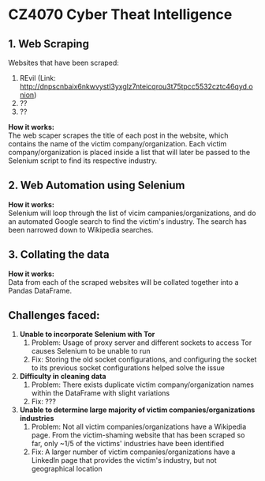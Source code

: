 # CZ4070 Cyber Theat Intelligence

## 1. Web Scraping
Websites that have been scraped: 
1) REvil (Link: http://dnpscnbaix6nkwvystl3yxglz7nteicqrou3t75tpcc5532cztc46qyd.onion)
2) ??
3) ?? 

__How it works:__ <br />
The web scaper scrapes the title of each post in the website, which contains the name of the victim company/organization. Each 
victim company/organization is placed inside a list that will later be passed to the Selenium script to find its respective industry. 

## 2. Web Automation using Selenium
__How it works:__ <br />
Selenium will loop through the list of vicim campanies/organizations, and do an automated Google search to find the victim's 
industry. The search has been narrowed down to Wikipedia searches. 

## 3. Collating the data
__How it works:__ <br />
Data from each of the scraped websites will be collated together into a Pandas DataFrame.

## Challenges faced:
1) __Unable to incorporate Selenium with Tor__
    1) Problem: Usage of proxy server and different sockets to access Tor causes Selenium to be unable to run
    2) Fix: Storing the old socket configurations, and configuring the socket to its previous socket configurations helped solve the issue
2) __Difficulty in cleaning data__
    1) Problem: There exists duplicate victim company/organization names within the DataFrame with slight variations
    2) Fix: ???
3) __Unable to determine large majority of victim companies/organizations industries__
    1) Problem: Not all victim companies/organizations have a Wikipedia page. From the victim-shaming website that has been scraped so far, only ~1/5 of the victims' industries have been identified
    2) Fix: A larger number of victim companies/organizations have a LinkedIn page that provides the victim's industry, but not geographical location
